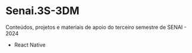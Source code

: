 # Senai.3S-3DM
Conteúdos, projetos e materiais de apoio do terceiro semestre de SENAI - 2024
- React Native
